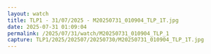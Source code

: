 ```yaml
---
layout: watch
title: TLP1 - 31/07/2025 - M20250731_010904_TLP_1T.jpg
date: 2025-07-31 01:09:04
permalink: /2025/07/31/watch/M20250731_010904_TLP_1
capture: TLP1/2025/202507/20250730/M20250731_010904_TLP_1T.jpg
---
```

